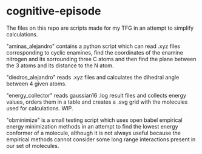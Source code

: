 # cognitive-episode

The files on this repo are scripts made for my TFG in an attempt to simplify calculations.

"aminas_alejandro" contains a python script which can read .xyz files corresponding to cyclic enamines, find the coordinates of the enamine nitrogen and its sorrounding three C atoms and then find the plane between the 3 atoms and its distance to the N atom.

"diedros_alejandro" reads .xyz files and calculates the dihedral angle between 4 given atoms.

"energy_collector" reads gaussian16 .log result files and collects energy values, orders them in a table and creates a .svg grid with the molecules used for calculations. WIP.

"obminimize" is a small testing script which uses open babel empirical energy minimization methods in an attempt to find the lowest energy conformer of a molecule, although it is not always useful because the empirical methods cannot consider some long range interactions present in our set of molecules.
